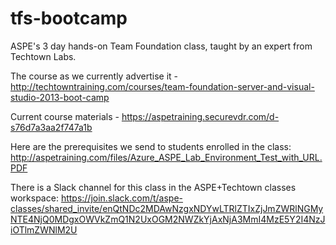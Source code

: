 # tfs-bootcamp
ASPE's 3 day hands-on Team Foundation class, taught by an expert from Techtown Labs.

The course as we currently advertise it - http://techtowntraining.com/courses/team-foundation-server-and-visual-studio-2013-boot-camp

Current course materials - https://aspetraining.securevdr.com/d-s76d7a3aa2f747a1b

Here are the prerequisites we send to students enrolled in the class: http://aspetraining.com/files/Azure_ASPE_Lab_Environment_Test_with_URL.PDF

There is a Slack channel for this class in the ASPE+Techtown classes workspace: https://join.slack.com/t/aspe-classes/shared_invite/enQtNDc2MDAwNzgxNDYwLTRlZTIxZjJmZWRlNGMyNTE4NjQ0MDgxOWVkZmQ1N2UxOGM2NWZkYjAxNjA3MmI4MzE5Y2I4NzJiOTlmZWNlM2U
